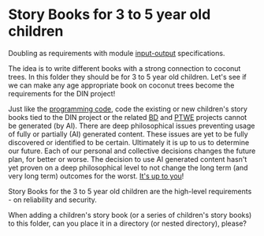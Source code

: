 # Story Books for 3 to 5 year old children

Doubling as requirements with module [input-output](https://github.com/beyond-decentralized/AIRroot/issues/4) specifications.

The idea is to write different books with a strong connection to coconut trees.  In this folder they should be for 3 to 5 year old children.  Let's see if we can make any age appropriate book on coconut trees become the requirements for the DIN project!

Just like the <a href="../../../../issues/1">programming code</a>, code the existing or new children's story books tied to the DIN project or the related [BD](https://github.com/beyond-decentralized) and [PTWE](https://github.com/Past-The-War-Earth/) projects cannot be generated (by AI).  There are deep philosophical issues preventing usage of fully or partially (AI) generated content.  These issues are yet to be fully discovered or identified to be certain.  Ultimately it is up to us to determine our future.  Each of our personal and collective decisions changes the future plan, for better or worse.  The decision to use AI generated content hasn't yet proven on a deep philosophical level to not change the long term (and very long term) outcomes for the worst.  <a href="https://www.youtube.com/watch?v=le1QF3uoQNg">It's up to you</a>!

Story Books for the 3 to 5 year old children are the high-level requirements - on reliability and security.

When adding a children's story book (or a series of children's story books) to this folder, can you place it in a directory (or nested directory), please?
